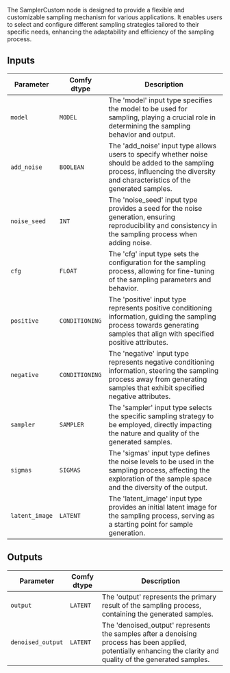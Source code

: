 
The SamplerCustom node is designed to provide a flexible and customizable sampling mechanism for various applications. It enables users to select and configure different sampling strategies tailored to their specific needs, enhancing the adaptability and efficiency of the sampling process.

## Inputs

| Parameter | Comfy dtype | Description |
|-----------|--------------|-------------|
| `model`   | `MODEL`      | The 'model' input type specifies the model to be used for sampling, playing a crucial role in determining the sampling behavior and output. |
| `add_noise` | `BOOLEAN`    | The 'add_noise' input type allows users to specify whether noise should be added to the sampling process, influencing the diversity and characteristics of the generated samples. |
| `noise_seed` | `INT`        | The 'noise_seed' input type provides a seed for the noise generation, ensuring reproducibility and consistency in the sampling process when adding noise. |
| `cfg`     | `FLOAT`      | The 'cfg' input type sets the configuration for the sampling process, allowing for fine-tuning of the sampling parameters and behavior. |
| `positive` | `CONDITIONING` | The 'positive' input type represents positive conditioning information, guiding the sampling process towards generating samples that align with specified positive attributes. |
| `negative` | `CONDITIONING` | The 'negative' input type represents negative conditioning information, steering the sampling process away from generating samples that exhibit specified negative attributes. |
| `sampler` | `SAMPLER`    | The 'sampler' input type selects the specific sampling strategy to be employed, directly impacting the nature and quality of the generated samples. |
| `sigmas`  | `SIGMAS`     | The 'sigmas' input type defines the noise levels to be used in the sampling process, affecting the exploration of the sample space and the diversity of the output. |
| `latent_image` | `LATENT` | The 'latent_image' input type provides an initial latent image for the sampling process, serving as a starting point for sample generation. |

## Outputs

| Parameter | Comfy dtype | Description |
|-----------|--------------|-------------|
| `output`  | `LATENT`     | The 'output' represents the primary result of the sampling process, containing the generated samples. |
| `denoised_output` | `LATENT` | The 'denoised_output' represents the samples after a denoising process has been applied, potentially enhancing the clarity and quality of the generated samples. |
